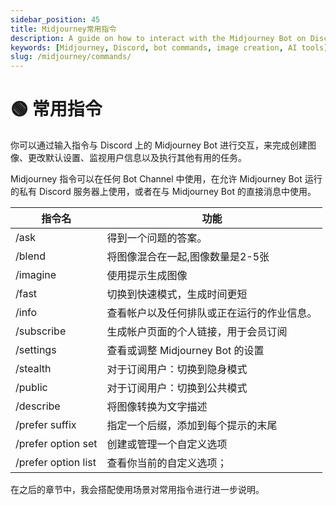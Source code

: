 ```yaml
---
sidebar_position: 45
title: Midjourney常用指令
description: A guide on how to interact with the Midjourney Bot on Discord using various commands.
keywords: [Midjourney, Discord, bot commands, image creation, AI tools]
slug: /midjourney/commands/
---
```

# 🟢 常用指令

你可以通过输入指令与 Discord 上的 Midjourney Bot 进行交互，来完成创建图像、更改默认设置、监视用户信息以及执行其他有用的任务。

Midjourney 指令可以在任何 Bot Channel 中使用，在允许 Midjourney Bot 运行的私有 Discord 服务器上使用，或者在与 Midjourney Bot 的直接消息中使用。

| 指令名 | 功能 |
| --- | --- |
| /ask | 得到一个问题的答案。 |
| /blend | 将图像混合在一起,图像数量是2-5张 |
| /imagine | 使用提示生成图像 |
| /fast | 切换到快速模式，生成时间更短 |
| /info | 查看帐户以及任何排队或正在运行的作业信息。 |
| /subscribe | 生成帐户页面的个人链接，用于会员订阅 |
| /settings | 查看或调整 Midjourney Bot 的设置 |
| /stealth | 对于订阅用户：切换到隐身模式 |
| /public | 对于订阅用户：切换到公共模式 |
| /describe | 将图像转换为文字描述 |
| /prefer suffix | 指定一个后缀，添加到每个提示的末尾 |
| /prefer option set | 创建或管理一个自定义选项 |
| /prefer option list | 查看你当前的自定义选项； |

在之后的章节中，我会搭配使用场景对常用指令进行进一步说明。